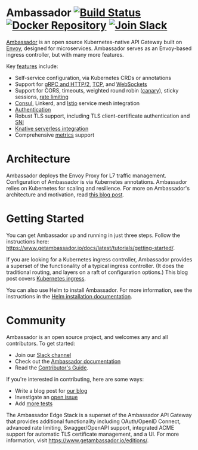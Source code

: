 Ambassador [![Build Status](https://travis-ci.org/datawire/ambassador.png?branch=master)](https://travis-ci.org/datawire/ambassador) [![Docker Repository](https://quay.io/repository/datawire/ambassador/status "Docker Repository")](https://quay.io/repository/datawire/ambassador) [![Join Slack](https://img.shields.io/badge/slack-join-orange.svg)](https://d6e.co/slack)
==========

[Ambassador](https://www.getambassador.io) is an open source Kubernetes-native API Gateway built on [Envoy](https://www.envoyproxy.io), designed for microservices. Ambassador serves as an Envoy-based ingress controller, but with many more features.

Key [features](https://www.getambassador.io/features) include:

* Self-service configuration, via Kubernetes CRDs or annotations
* Support for [gRPC and HTTP/2](https://www.getambassador.io/user-guide/grpc), [TCP](https://www.getambassador.io/reference/tcpmappings), and [WebSockets](https://www.getambassador.io/user-guide/websockets-ambassador)
* Support for CORS, timeouts, weighted round robin ([canary](https://www.getambassador.io/reference/canary)), sticky sessions, [rate limiting](https://www.getambassador.io/reference/services/rate-limit-service)
* [Consul](https://www.getambassador.io/user-guide/consul), Linkerd, and [Istio](https://www.getambassador.io/user-guide/with-istio) service mesh integration
* [Authentication](https://www.getambassador.io/reference/services/auth-service)
* Robust TLS support, including TLS client-certificate authentication and [SNI](https://www.getambassador.io/user-guide/sni)
* [Knative serverless integration](https://www.getambassador.io/user-guide/knative/)
* Comprehensive [metrics](https://www.getambassador.io/reference/statistics) support

Architecture
============

Ambassador deploys the Envoy Proxy for L7 traffic management. Configuration of Ambassador is via Kubernetes annotations. Ambassador relies on Kubernetes for scaling and resilience. For more on Ambassador's architecture and motivation, read [this blog post](https://blog.getambassador.io/building-ambassador-an-open-source-api-gateway-on-kubernetes-and-envoy-ed01ed520844).

Getting Started
===============

You can get Ambassador up and running in just three steps. Follow the instructions here: https://www.getambassador.io/docs/latest/tutorials/getting-started/.


If you are looking for a Kubernetes ingress controller, Ambassador provides a superset of the functionality of a typical ingress controller. (It does the traditional routing, and layers on a raft of configuration options.) This blog post covers [Kubernetes ingress](https://blog.getambassador.io/kubernetes-ingress-nodeport-load-balancers-and-ingress-controllers-6e29f1c44f2d).

You can also use Helm to install Ambassador. For more information, see the instructions in the [Helm installation documentation](https://www.getambassador.io/user-guide/helm).

Community
=========

Ambassador is an open source project, and welcomes any and all contributors. To get started:

* Join our [Slack channel](https://d6e.co/slack)
* Check out the [Ambassador documentation](https://www.getambassador.io/docs/latest)
* Read the [Contributor's Guide](https://github.com/datawire/ambassador/blob/master/DEVELOPING.md). 

If you're interested in contributing, here are some ways:

* Write a blog post for [our blog](https://blog.getambassador.io)
* Investigate an [open issue](https://github.com/datawire/ambassador/issues)
* Add [more tests](https://github.com/datawire/ambassador/tree/master/ambassador/tests)

The Ambassador Edge Stack is a superset of the Ambassador API Gateway that provides additional functionality including OAuth/OpenID Connect, advanced rate limiting, Swagger/OpenAPI support, integrated ACME support for automatic TLS certificate management, and a UI. For more information, visit https://www.getambassador.io/editions/.
